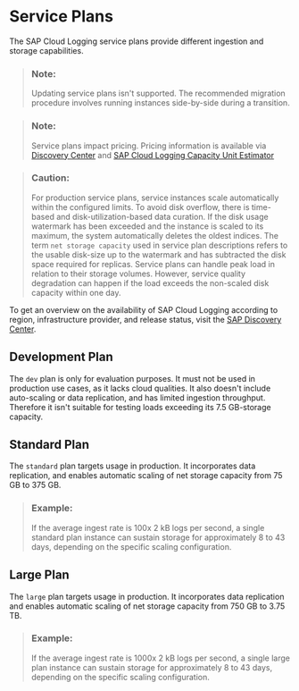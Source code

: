 <!-- loioa9d2d1b5306d4da08ed0d0e38b2850f0 -->

# Service Plans

The SAP Cloud Logging service plans provide different ingestion and storage capabilities.

> ### Note:  
> Updating service plans isn't supported. The recommended migration procedure involves running instances side-by-side during a transition.

> ### Note:  
> Service plans impact pricing. Pricing information is available via [Discovery Center](https://discovery-center.cloud.sap/serviceCatalog/cloud-logging?tab=service_plan) and [SAP Cloud Logging Capacity Unit Estimator](https://sap-cloud-logging-estimator.cfapps.us10.hana.ondemand.com/)

> ### Caution:  
> For production service plans, service instances scale automatically within the configured limits. To avoid disk overflow, there is time-based and disk-utilization-based data curation. If the disk usage watermark has been exceeded and the instance is scaled to its maximum, the system automatically deletes the oldest indices. The term `net storage capacity` used in service plan descriptions refers to the usable disk-size up to the watermark and has subtracted the disk space required for replicas. Service plans can handle peak load in relation to their storage volumes. However, service quality degradation can happen if the load exceeds the non-scaled disk capacity within one day.

To get an overview on the availability of SAP Cloud Logging according to region, infrastructure provider, and release status, visit the [SAP Discovery Center](https://discovery-center.cloud.sap/protected/index.html#/serviceCatalog/cloud-logging).



<a name="loioa9d2d1b5306d4da08ed0d0e38b2850f0__section_ddx_db5_zyb"/>

## Development Plan

The `dev` plan is only for evaluation purposes. It must not be used in production use cases, as it lacks cloud qualities. It also doesn't include auto-scaling or data replication, and has limited ingestion throughput. Therefore it isn't suitable for testing loads exceeding its 7.5 GB-storage capacity.



<a name="loioa9d2d1b5306d4da08ed0d0e38b2850f0__section_b2x_fb5_zyb"/>

## Standard Plan

The `standard` plan targets usage in production. It incorporates data replication, and enables automatic scaling of net storage capacity from 75 GB to 375 GB.

> ### Example:  
> If the average ingest rate is 100x 2 kB logs per second, a single standard plan instance can sustain storage for approximately 8 to 43 days, depending on the specific scaling configuration.



<a name="loioa9d2d1b5306d4da08ed0d0e38b2850f0__section_ak4_2c5_zyb"/>

## Large Plan

The `large` plan targets usage in production. It incorporates data replication and enables automatic scaling of net storage capacity from 750 GB to 3.75 TB.

> ### Example:  
> If the average ingest rate is 1000x 2 kB logs per second, a single large plan instance can sustain storage for approximately 8 to 43 days, depending on the specific scaling configuration.

